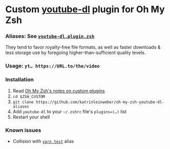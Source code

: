 # Custom [youtube-dl](https://ytdl-org.github.io/youtube-dl/)  plugin for Oh My Zsh

### Aliases: See [`youtube-dl.plugin.zsh`](youtube-dl.plugin.zsh) 

They tend to favor royalty-free file formats,
as well as faster downloads & less storage use
by foregoing higher-than-sufficient quality levels.

### Usage: `yt… https://URL.to/the/video`

### Installation

1. Read [Oh My Zsh's notes on custom plugins](https://github.com/ohmyzsh/ohmyzsh#custom-plugins-and-themes)
1. `cd $ZSH_CUSTOM`
1. `git clone https://github.com/katrinleinweber/oh-my-zsh-youtube-dl-aliases`
1. Add `youtube-dl` to your `~/.zshrc` file's `plugins=(…)` list
1. Restart your shell

### Known issues

- Collision with [`yarn test`](https://github.com/ohmyzsh/ohmyzsh/tree/master/plugins/yarn#aliases)
alias
 
